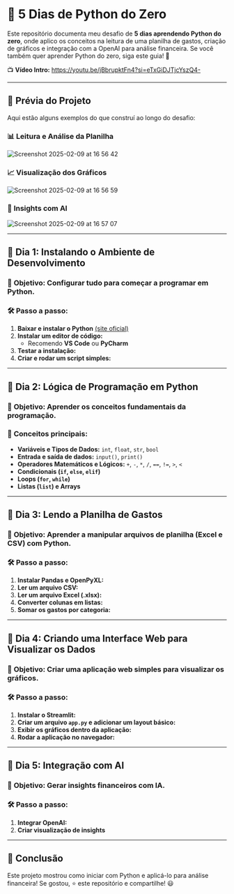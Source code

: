 # 🚀 5 Dias de Python do Zero

Este repositório documenta meu desafio de **5 dias aprendendo Python do zero**, onde aplico os conceitos na leitura de uma planilha de gastos, criação de gráficos e integração com a OpenAI para análise financeira. Se você também quer aprender Python do zero, siga este guia! 🎯

📺 **Vídeo Intro:** https://youtu.be/jBbrupktFn4?si=eTxGiDJTjcYszQ4-

---

## 📸 **Prévia do Projeto**
Aqui estão alguns exemplos do que construí ao longo do desafio:

### 📊 **Leitura e Análise da Planilha**
![Screenshot 2025-02-09 at 16 56 42](https://github.com/user-attachments/assets/821c56b3-2320-498d-aef8-bcfdd4f97b55)

### 📈 **Visualização dos Gráficos**
![Screenshot 2025-02-09 at 16 56 59](https://github.com/user-attachments/assets/073fbb5f-05e0-4e2f-9ed6-1796c8a7a28b)

### 🤖 **Insights com AI**
![Screenshot 2025-02-09 at 16 57 07](https://github.com/user-attachments/assets/e3473773-6e68-4164-b4a1-eddf121560d4)

---

## 📅 **Dia 1: Instalando o Ambiente de Desenvolvimento**
### 🎯 **Objetivo:** Configurar tudo para começar a programar em Python.

### 🛠 **Passo a passo:**
1. **Baixar e instalar o Python** [(site oficial)](https://www.python.org/)
2. **Instalar um editor de código:**
   - Recomendo **VS Code** ou **PyCharm**
3. **Testar a instalação:**
4. **Criar e rodar um script simples:**


---

## 📅 **Dia 2: Lógica de Programação em Python**
### 🎯 **Objetivo:** Aprender os conceitos fundamentais da programação.

### 🔹 **Conceitos principais:**
- **Variáveis e Tipos de Dados:** `int`, `float`, `str`, `bool`
- **Entrada e saída de dados:** `input()`, `print()`
- **Operadores Matemáticos e Lógicos:** `+`, `-`, `*`, `/`, `==`, `!=`, `>`, `<`
- **Condicionais (`if`, `else`, `elif`)**
- **Loops (`for`, `while`)**
- **Listas (`list`) e Arrays**

---

## 📅 **Dia 3: Lendo a Planilha de Gastos**
### 🎯 **Objetivo:** Aprender a manipular arquivos de planilha (Excel e CSV) com Python.

### 🛠 **Passo a passo:**
1. **Instalar Pandas e OpenPyXL:**
2. **Ler um arquivo CSV:**
3. **Ler um arquivo Excel (.xlsx):**
4. **Converter colunas em listas:**
5. **Somar os gastos por categoria:**

---

## 📅 **Dia 4: Criando uma Interface Web para Visualizar os Dados**
### 🎯 **Objetivo:** Criar uma aplicação web simples para visualizar os gráficos.

### 🛠 **Passo a passo:**
1. **Instalar o Streamlit:**
2. **Criar um arquivo `app.py` e adicionar um layout básico:**
3. **Exibir os gráficos dentro da aplicação:**
4. **Rodar a aplicação no navegador:**

---

## 📅 **Dia 5: Integração com AI**
### 🎯 **Objetivo:** Gerar insights financeiros com IA.

### 🛠 **Passo a passo:**
1. **Integrar OpenAI:**
2. **Criar visualização de insights**

---

## 🚀 **Conclusão**
Este projeto mostrou como iniciar com Python e aplicá-lo para análise financeira! Se gostou, ⭐ este repositório e compartilhe! 😃
